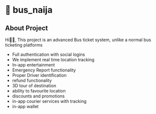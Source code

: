 # 🚖 bus_naija

## About Project
Hi👋🏾, This project is an advanced Bus ticket system, unlike a normal bus ticketing platforms
* Full authentication with social logins
* We implement real time location tracking
* In-app entertainment
* Emergency Report functionality
* Proper Driver identification
* refund functionality
* 3D tour of destination
* ability to favourite location
* discounts and promotions
* in-app courier services with tracking
* in-app wallet 
